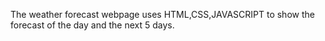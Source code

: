 The weather forecast webpage uses HTML,CSS,JAVASCRIPT to show the forecast of the day and the next 5 days.
